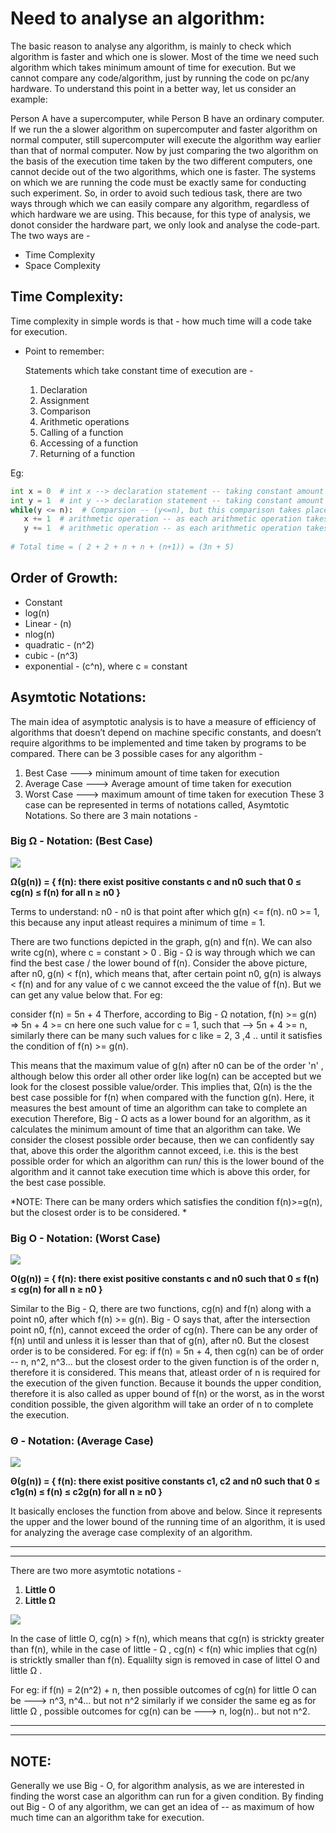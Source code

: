 # Need to analyse an algorithm:
The basic reason to analyse any algorithm, is mainly to check which algorithm is faster and which one is slower. Most of the time we need such algorithm which takes minimum
amount of time for execution. But we cannot compare any code/algorithm, just by running the code on pc/any hardware. To understand this point in a better way, let us consider an example:

Person A have a supercomputer, while Person B have an ordinary computer. If we run the a slower algorithm on supercomputer and faster algorithm on normal computer, still supercomputer will execute the algorithm way earlier than that of normal computer. Now by just comparing the two algorithm on the basis of the execution time taken by the two different computers, one cannot decide out of the two algorithms, which one is faster. The systems on which we are running the code must be exactly same for conducting such experiment. 
So, in order to avoid such tedious task, there are two ways through which we can easily compare any algorithm, regardless of which hardware we are using. This because, for this type of analysis, we donot consider the hardware part, we only look and analyse the code-part. 
The two ways are -
* Time Complexity
* Space Complexity

## Time Complexity:
Time complexity in simple words is that - how much time will a code take for execution.
* Point to remember:

    Statements which take constant time of execution are -
    1. Declaration
    1. Assignment
    1. Comparison
    1. Arithmetic operations
    1. Calling of a function
    1. Accessing of a function
    1. Returning of a function


Eg:
```py
int x = 0  # int x --> declaration statement -- taking constant amount of time = 1, x = 0 --> assignment operation -- constant time = 1, total time = 2
int y = 1  # int y --> declaration statement -- taking constant amount of time = 1, y = 1 --> assignment operation -- constant time = 1, total time = 2  
while(y <= n):  # Comparsion -- (y<=n), but this comparison takes place until y>n, therefore it runs (n+1) times
   x += 1  # arithmetic operation -- as each arithmetic operation takes constant amount of time = 1, and it will run for n times, therefore time taken = n*1 = n
   y += 1  # arithmetic operation -- as each arithmetic operation takes constant amount of time = 1, and it will run for n times, therefore time taken = n*1 = n
   
# Total time = ( 2 + 2 + n + n + (n+1)) = (3n + 5)
```

## Order of Growth:
* Constant                                
* log(n)                                  
* Linear - (n)                           
* nlog(n)                                   
* quadratic - (n^2)                      
* cubic - (n^3)                           
* exponential - (c^n), where c = constant     

## Asymtotic Notations:
The main idea of asymptotic analysis is to have a measure of efficiency of algorithms that doesn’t depend on machine specific constants, and doesn’t require algorithms to be implemented and time taken by programs to be compared.
There can be 3 possible cases for any algorithm - 

1. Best Case    --->  minimum amount of time taken for execution
1. Average Case --->  Average amount of time taken for execution
1. Worst Case   --->  maximum amount of time taken for execution
These 3 case can be represented in terms of notations called, Asymtotic Notations. So there are 3 main notations - 

### Big Ω - Notation: (Best Case)
 


![](https://media.geeksforgeeks.org/wp-content/uploads/AlgoAnalysis-3.png)



**Ω(g(n)) = { f(n): there exist positive constants c and n0 such that 0 ≤ cg(n) ≤ f(n) for all n ≥ n0 }**
   
   
Terms to understand:
n0 - n0 is that point after which g(n) <= f(n). 
n0 >= 1, this because any input atleast requires a minimum of time = 1.

There are two functions depicted in the graph, g(n) and f(n). We can also write cg(n), where c = constant > 0 .
Big - Ω is way through which we can find the best case / the lower bound of f(n).
Consider the above picture, after n0, g(n) < f(n), which means that, after certain point n0, g(n) is always < f(n) and for any value of c we cannot exceed the 
the value of f(n). But we can get any value below that. For eg:
   
   consider f(n) = 5n + 4 
    Therfore, according to Big - Ω notation, f(n) >= g(n)
    =>  5n + 4 >= cn
        here one such value for c = 1, such that -->  5n + 4 >= n, similarly there can be many such values for c like = 2, 3 ,4 .. until it satisfies
        the condition of f(n) >= g(n).

This means that the maximum value of g(n) after n0 can be of the order 'n' , although below this order all other order like log(n) can be accepted but we look for the closest
possible value/order. This implies that, Ω(n) is the the best case possible for f(n) when compared with the function g(n).
Here, it measures the best amount of time an algorithm can take to complete an execution
Therefore, Big - Ω acts as a lower bound for an algorithm, as it calculates the minimum amount of time that an algorithm can take.
We consider the closest possible order because, then we can confidently say that, above this order the algorithm cannot exceed, i.e. this is the best possible order
for which an algorithm can run/ this is the lower bound of the algorithm and it cannot take execution time which is above this order, for the best case possible.

*NOTE: There can be many orders which satisfies the condition f(n)>=g(n), but the closest order is to be considered. *


### Big O - Notation: (Worst Case)

   ![](https://media.geeksforgeeks.org/wp-content/uploads/AlgoAnalysis-2.png)


**O(g(n)) = { f(n): there exist positive constants c and n0 such that 0 ≤ f(n) ≤ cg(n) for all n ≥ n0 }**


Similar to the Big - Ω, there are two functions, cg(n) and f(n) along with a point n0, after which f(n) >= g(n).
Big - O says that, after the intersection point n0, f(n), cannot exceed the order of cg(n). 
There can be any order of f(n) until and unless it is lesser than that of g(n), after n0. But the closest order is to be considered.
For eg:
if f(n) = 5n + 4, then cg(n) can be of order -- n, n^2, n^3... but the closest order to the given function is of the order n, therefore it is considered.
This means that, atleast order of n is required for the execution of the given function.
Because it bounds the upper condition, therefore it is also called as upper bound of f(n) or the worst, as in the worst condition possible, the 
given algorithm will take an order of n to complete the execution.


### Θ - Notation: (Average Case)

  
   ![](https://encrypted-tbn0.gstatic.com/images?q=tbn%3AANd9GcRksnIUnxFeSADh2ZsfsaiFN56a4HZ_LVy1gw&usqp=CAU)
   
   
**Θ(g(n)) = { f(n): there exist positive constants c1, c2 and n0 such that 0 ≤ c1g(n) ≤ f(n) ≤ c2g(n) for all n ≥ n0 }**


It basically encloses the function from above and below. Since it represents the upper and the lower bound of the running time of an algorithm, it is used for analyzing the average case complexity of an algorithm.


---
---

There are two more asymtotic notations - 
1. **Little O**
1. **Little Ω** 

![](https://media.geeksforgeeks.org/wp-content/uploads/Analysis-of-Algorithms-little-o-omega.png)

In the case of little O, cg(n) > f(n), which means that cg(n) is strickty greater than f(n), while in the case of little - Ω , cg(n) < f(n) whic implies
that cg(n) is stricktly smaller than f(n).
Equalilty sign is removed in case of littel O and little Ω .

For eg:
if f(n) = 2(n^2) + n, then possible outcomes of cg(n) for little O can be ---> n^3, n^4... but not n^2
similarly if we consider the same eg as for little Ω , possible outcomes for cg(n) can be ---> n, log(n).. but not n^2.

---
---

## NOTE:

Generally we use Big - O, for algorithm analysis, as we are interested in finding the worst case an algorithm can run for a given condition.
By finding out Big - O of any algorithm, we can get an idea of -- as maximum of how much time can an algorithm take for execution. 
